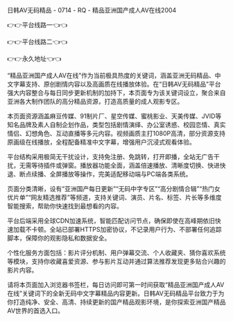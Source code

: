 日韩AV无码精品 - 0714 - RQ - 精品亚洲国产成人AⅤ在线2004

👉👉平台线路一👈👈

👉👉平台线路二👈👈

👉👉永久地址👈👈

“精品亚洲国产成人AⅤ在线”作为当前极具热度的关键词，涵盖亚洲无码精品、中文字幕支持、原创剧情内容以及高画质在线播放体验。在“日韩AV无码精品”平台强大内容整合与每日同步更新机制的加持下，本页面专为该关键词设立，聚合来自亚洲各大制作团队的高分精品资源，打造高质量的成人观影专区。

本页面资源涵盖麻豆传媒、91制片厂、星空传媒、蜜桃影业、天美传媒、JVID等知名品牌及素人自制企划作品，类型包括剧情演绎、办公室诱惑、校园恋情、真实情侣、幻想角色、互动直播等多元内容。视频画质主打1080P高清，部分资源支持原画级在线播放，全程配备精准中文字幕，增强用户沉浸式观看体验。

平台结构采用极简无干扰设计，支持免注册、免跳转，打开即播，全站无广告干扰，无需等待插件或弹窗。播放器功能全面，涵盖倍速播放、清晰度切换、快进快退、断点续播、全屏播放等操作，完美适配移动端与PC端各类系统。

页面分类清晰，设有“亚洲国产每日更新”“无码中字专区”“高分剧情合辑”“热门女优片单”“网友精选推荐”等频道，支持关键词、演员、片名、标签、片长等多维度智能搜索，帮助你快速找到最想看的内容。

平台后端采用全球CDN加速系统，智能匹配访问节点，确保即使在高峰期依旧快速加载不卡顿。全站已部署HTTPS加密协议，不记录用户行为、不部署任何追踪脚本，保障你的观影隐私和数据安全。

个性化服务方面包括：影片评分机制、用户弹幕交流、个人收藏夹、猜你喜欢系统等模块，支持你收藏喜爱资源、参与影片互动并通过算法推荐发现更多贴合兴趣的影片内容。

请将本页面加入浏览器书签栏，每日访问即可第一时间获取“精品亚洲国产成人AⅤ在线”关键词下的全新无码中文字幕精品内容更新。日韩AV无码精品平台致力于为你打造纯净、安全、高清、持续更新的国产精品观影环境，是你探索亚洲国产精品AⅤ世界的首选入口。
